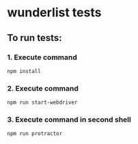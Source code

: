 # wunderlist tests
## To run tests:
### 1. Execute command 
    npm install

### 2. Execute command
    npm run start-webdriver

### 3. Execute command in second shell
    npm run protractor